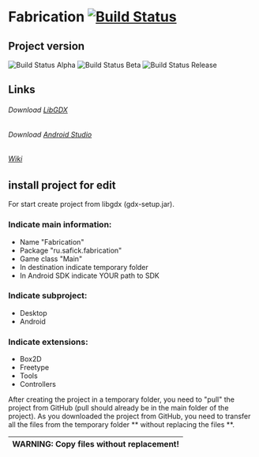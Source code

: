 # Fabrication [![Build Status](https://img.shields.io/badge/Version-06082020-red.svg)](#FireMan)

## Project version
![Build Status Alpha](https://img.shields.io/badge/build-alpha-red.svg)
![Build Status Beta](https://img.shields.io/badge/build-beta-orange.svg)
![Build Status Release](https://img.shields.io/badge/build-release-green.svg)

## Links

###### Download [LibGDX](https://libgdx.badlogicgames.com/ci/nightlies/)
###### Download [Android Studio](https://developer.android.com/studio)
###### [Wiki](https://github.com/YarikBur/Fabrication/wiki)

## install project for edit

For start create project from libgdx (gdx-setup.jar). 

### Indicate main information:
  -  Name "Fabrication"
  -  Package "ru.safick.fabrication"
  -  Game class "Main"
  -  In destination indicate temporary folder
  -  In Android SDK indicate YOUR path to SDK

### Indicate subproject:
  -  Desktop
  -  Android

### Indicate extensions:
  -  Box2D
  -  Freetype
  -  Tools
  -  Controllers

After creating the project in a temporary folder, you need to "pull" the project from GitHub (pull should already be in the main folder of the project). As you downloaded the project from GitHub, you need to transfer all the files from the temporary folder ** without replacing the files **.

| **WARNING**: Copy files without replacement! |
| --- |
